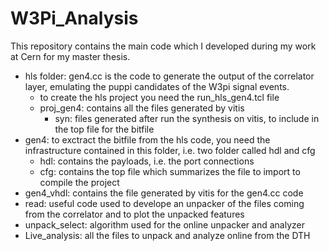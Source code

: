 # W3Pi_Analysis

This repository contains the main code which I developed during my work at Cern for my master thesis.

- hls folder: gen4.cc is the code to generate the output of the correlator layer, emulating the puppi candidates of the W3pi signal events.
    - to create the hls project you need the run_hls_gen4.tcl file
    - proj_gen4: contains all the files generated by vitis
      - syn: files generated after run the synthesis on vitis, to include in the top file for the bitfile
- gen4: to exctract the bitfile from the hls code, you need the infrastructure contained in this folder, i.e. two folder called hdl and cfg
  - hdl: contains the payloads, i.e. the port connections
  - cfg: contains the top file which summarizes the file to import to compile the project
- gen4_vhdl: contains the file generated by vitis for the gen4.cc code
- read: useful code used to develope an unpacker of the files coming from the correlator and to plot the unpacked features
- unpack_select: algorithm used for the online unpacker and analyzer
- Live_analysis: all the files to unpack and analyze online from the DTH 
